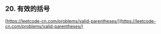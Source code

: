 **20. 有效的括号**  
---
[https://leetcode-cn.com/problems/valid-parentheses/](https://leetcode-cn.com/problems/valid-parentheses/)  

